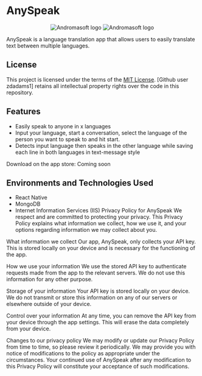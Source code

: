 # AnySpeak
<p align="center">
<img src="https://i.imgur.com/IkUqWJS.jpg" alt="Andromasoft logo"/>
<img src="https://i.imgur.com/leJvsmO.jpg" alt="Andromasoft logo"/>
</p>

AnySpeak is a language translation app that allows users to easily translate text between multiple languages.

## License

This project is licensed under the terms of the [MIT License](LICENSE.txt). 
[Github user zdadams1] retains all intellectual property rights over the code in this repository.

## Features

  - Easily speak to anyone in x languages
  - Input your language, start a conversation, select the language of the person you want to speak to and hit start.
  - Detects input language then speaks in the other language while saving each line in both languages in text-message style


Download on the app store: Coming soon

<h2>Environments and Technologies Used</h2>

- React Native
- MongoDB
- Internet Information Services (IIS)
Privacy Policy for AnySpeak
We respect and are committed to protecting your privacy. This Privacy Policy explains what information we collect, how we use it, and your options regarding information we may collect about you.

What information we collect
Our app, AnySpeak, only collects your API key. This is stored locally on your device and is necessary for the functioning of the app.

How we use your information
We use the stored API key to authenticate requests made from the app to the relevant servers. We do not use this information for any other purpose.

Storage of your information
Your API key is stored locally on your device. We do not transmit or store this information on any of our servers or elsewhere outside of your device.

Control over your information
At any time, you can remove the API key from your device through the app settings. This will erase the data completely from your device.

Changes to our privacy policy
We may modify or update our Privacy Policy from time to time, so please review it periodically. We may provide you with notice of modifications to the policy as appropriate under the circumstances. Your continued use of AnySpeak after any modification to this Privacy Policy will constitute your acceptance of such modifications.

